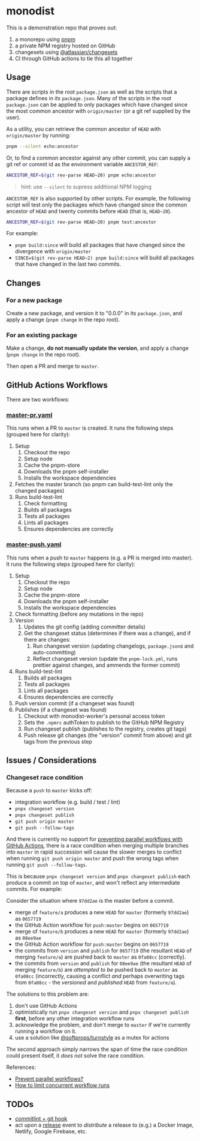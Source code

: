 # monodist

This is a demonstration repo that proves out:

1. a monorepo using [pnpm](https://pnpm.js.org/)
2. a private NPM registry hosted on GitHub
3. changesets using [@atlassian/changesets](https://github.com/atlassian/changesets)
4. CI through GitHub actions to tie this all together

## Usage

There are scripts in the root `package.json` as well as the scripts that a package defines in _its_ `package.json`.
Many of the scripts in the root `package.json` can be applied to only packages which have changed since the most common ancestor with `origin/master` (or a git ref supplied by the user).

As a utility, you can retrieve the common ancestor of `HEAD` with `origin/master` by running:

```sh
pnpm --silent echo:ancestor
```

Or, to find a common ancestor against any other commit, you can supply a git ref or commit id as the environment variable `ANCESTOR_REF`:

```sh
ANCESTOR_REF=$(git rev-parse HEAD~20) pnpm echo:ancestor
```

> hint: use `--silent` to supress additional NPM logging

`ANCESTOR_REF` is also supported by other scripts.
For example, the following script will test only the packages which have changed since the common ancestor of `HEAD` and twenty commits before `HEAD` (that is, `HEAD~20`).

```sh
ANCESTOR_REF=$(git rev-parse HEAD~20) pnpm test:ancestor
```

For example:

- `pnpm build:since` will build all packages that have changed since the divergence with `origin/master`
- `SINCE=$(git rev-parse HEAD~2) pnpm build:since` will build all packages that have changed in the last two commits.

## Changes

### For a new package

Create a new package, and version it to "0.0.0" in its `package.json`, and apply a change (`pnpm change` in the repo root).

### For an existing package

Make a change, **do not manually update the version**, and apply a change (`pnpm change` in the repo root).

Then open a PR and merge to `master`.

## GitHub Actions Workflows

There are two workflows:

### [master-pr.yaml](./.github/workflows/master-pr.yml)

This runs when a PR to `master` is created.
It runs the following steps (grouped here for clarity):

1. Setup
   1. Checkout the repo
   1. Setup node
   1. Cache the pnpm-store
   1. Downloads the pnpm self-installer
   1. Installs the workspace dependencies
1. Fetches the master branch (so pnpm can build-test-lint only the changed packages)
1. Runs build-test-lint
   1. Check formatting
   1. Builds all packages
   1. Tests all packages
   1. Lints all packages
   1. Ensures dependencies are correctly

### [master-push.yaml](./.github/workflows/master-push.yml)

This runs when a push to `master` happens (e.g. a PR is merged into master).
It runs the following steps (grouped here for clarity):

1. Setup
   1. Checkout the repo
   1. Setup node
   1. Cache the pnpm-store
   1. Downloads the pnpm self-installer
   1. Installs the workspace dependencies
1. Check formatting (before any mutations in the repo)
1. Version
   1. Updates the git config (adding committer details)
   1. Get the changeset status (determines if there was a change), and if there are changes:
      1. Run changeset version (updating changelogs, `package.json`s and auto-committing)
      1. Reflect changeset version (update the `pnpm-lock.yml`, runs prettier against changes, and ammends the former commit)
1. Runs build-test-lint
   1. Builds all packages
   1. Tests all packages
   1. Lints all packages
   1. Ensures dependencies are correctly
1. Push version commit (if a changeset was found)
1. Publishes (if a changeset was found)
   1. Checkout with monodist-worker's personal access token
   1. Sets the `.npmrc` authToken to publish to the GitHub NPM Registry
   1. Run changeset publish (publishes to the registry, creates git tags)
   1. Push release git changes (the "version" commit from above) and git tags from the previous step

## Issues / Considerations

### Changeset race condition

Because a `push` to `master` kicks off:

- integration workflow (e.g. build / test / lint)
- `pnpx changeset version`
- `pnpx changeset publish`
- `git push origin master`
- `git push --follow-tags`

And there is currently no support for [preventing parallel workflows with GitHub Actions](https://github.community/t/prevent-parallel-workflows/16370/7), there is a race condition when merging multiple branches into `master` in rapid succession will cause the slower merges to conflict when running `git push origin master` and push the wrong tags when running `git push --follow-tags`.

This is because `pnpx changeset version` and `pnpx changeset publish` each produce a commit on top of `master`, and won't reflect any intermediate commits. For example:

Consider the situation where `97dd2ae` is the master before a commit.

- merge of `feature/a` produces a new `HEAD` for `master` (formerly `97dd2ae`) as `0657719`
- the GitHub Action workflow for `push:master` begins on `0657719`
- merge of `feature/b` produces a new `HEAD` for `master` (formerly `97dd2ae`) as `08ee9ae`
- the GitHub Action workflow for `push:master` begins on `0657719`
- the commits from `version` and `publish` for `0657719` (the resultant `HEAD` of merging `feature/a`) are pushed back to `master` as `0fa08cc` (correctly).
- the commits from `version` and `publish` for `08ee9ae` (the resultant `HEAD` of merging `feature/b`) are _attempted to be_ pushed back to `master` as `0fa08cc` (incorrectly, causing a conflict _and_ perhaps overwriting tags from `0fa08cc` - the _versioned_ and _published_ `HEAD` from `feature/a`).

The solutions to this problem are:

1. don't use GitHub Actions
2. optimistically run `pnpx changeset version` and `pnpx changeset publish` **first**, before any other integration workflow runs
3. acknowledge the problem, and don't merge to `master` if we're currently running a workflow on it.
4. use a solution like [@softprops/turnstyle](https://github.com/softprops/turnstyle) as a mutex for actions

The second approach simply narrows the span of time the race condition could present itself, it _does not_ solve the race condition.

References:

- [Prevent parallel workflows?](https://github.community/t/prevent-parallel-workflows/16370/7)
- [How to limit concurrent workflow runs](https://github.community/t/how-to-limit-concurrent-workflow-runs/16844)

## TODOs

- [commitlint + git hook](https://github.com/conventional-changelog/commitlint)
- act upon a [release](https://docs.github.com/en/actions/reference/events-that-trigger-workflows#release) event to _distribute_ a release to (e.g.) a Docker Image, Netlify, Google Firebase, etc.
